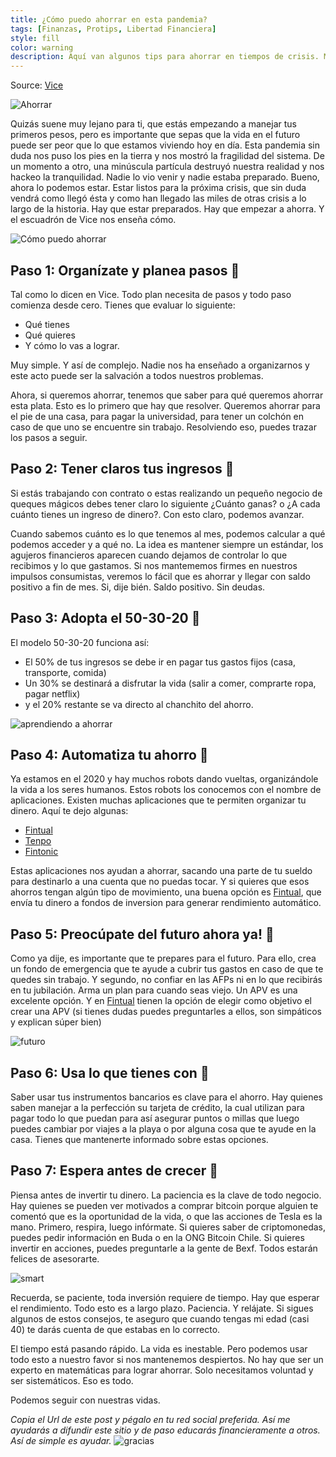 ```yaml
---
title: ¿Cómo puedo ahorrar en esta pandemia?
tags: [Finanzas, Protips, Libertad Financiera]
style: fill
color: warning
description: Aquí van algunos tips para ahorrar en tiempos de crisis. Made in Vice.
---
```


Source: [Vice](https://www.vice.com/es_latam/article/3aze9w/como-administrar-dinero-en-una-economia-como-esta)

![Ahorrar](https://imgur.com/oBXjqGa.jpeg)

Quizás suene muy lejano para ti, que estás empezando a manejar tus primeros pesos, pero es importante que sepas que la vida en el futuro puede ser peor que lo que estamos viviendo hoy en día. Esta pandemia sin duda nos puso los pies en la tierra y nos mostró la fragilidad del sistema. De un momento a otro, una minúscula partícula destruyó nuestra realidad y nos hackeo la tranquilidad. Nadie lo vio venir y nadie estaba preparado. Bueno, ahora lo podemos estar. Estar listos para la próxima crisis, que sin duda vendrá como llegó ésta y como han llegado las miles de otras crisis a lo largo de la historia. Hay que estar preparados. Hay que empezar a ahorra. Y el escuadrón de Vice nos enseña cómo.

![Cómo puedo ahorrar](https://media1.tenor.com/images/b52311a5022be368e43ae7e985105aa9/tenor.gif?itemid=11664312)

## Paso 1: Organízate y planea pasos 🐢

Tal como lo dicen en Vice. Todo plan necesita de pasos y todo paso comienza desde cero. Tienes que evaluar lo siguiente:

- Qué tienes
- Qué quieres
- Y cómo lo vas a lograr.

Muy simple. Y así de complejo. Nadie nos ha enseñado a organizarnos y este acto puede ser la salvación a todos nuestros problemas.

Ahora, si queremos ahorrar, tenemos que saber para qué queremos ahorrar esta plata. Esto es lo primero que hay que resolver. Queremos ahorrar para el pie de una casa, para pagar la universidad, para tener un colchón en caso de que uno se encuentre sin trabajo. Resolviendo eso, puedes trazar los pasos a seguir.

## Paso 2: Tener claros tus ingresos 🤑

Si estás trabajando con contrato o estas realizando un pequeño negocio de queques mágicos debes tener claro lo siguiente ¿Cuánto ganas? o ¿A cada cuánto tienes un ingreso de dinero?. Con esto claro, podemos avanzar.

Cuando sabemos cuánto es lo que tenemos al mes, podemos calcular a qué podemos acceder y a qué no. La idea es mantener siempre un estándar, los agujeros financieros aparecen cuando dejamos de controlar lo que recibimos y lo que gastamos. Si nos mantememos firmes en nuestros impulsos consumistas, veremos lo fácil que es ahorrar y llegar con saldo positivo a fin de mes. Si, dije bién. Saldo positivo. Sin deudas.


## Paso 3: Adopta el 50-30-20 🚦

El modelo 50-30-20 funciona así:

- El 50% de tus ingresos se debe ir en pagar tus gastos fijos (casa, transporte, comida)
- Un 30% se destinará a disfrutar la vida (salir a comer, comprarte ropa, pagar netflix)
- y el 20% restante se va directo al chanchito del ahorro.


![aprendiendo a ahorrar](https://3.bp.blogspot.com/-YIzVGr7as3A/V47q_QnCTdI/AAAAAAAAAOE/Rxo5lFAqD6Q1nbI9OTiV2gP0UDuxqitVACLcB/s1600/giphy3.gif)

## Paso 4: Automatiza tu ahorro 🤖

Ya estamos en el 2020 y hay muchos robots dando vueltas, organizándole la vida a los seres humanos. Estos robots los conocemos con el nombre de aplicaciones. Existen muchas aplicaciones que te permiten organizar tu dinero. Aquí te dejo algunas:

- [Fintual](https://fintual.cl/r/pedrot18)
- [Tenpo](https://tenpo.cl/)
- [Fintonic](https://www.fintonic.cl/es-CL/inicio/)


Estas aplicaciones nos ayudan a ahorrar, sacando una parte de tu sueldo para destinarlo a una cuenta que no puedas tocar. Y si quieres que esos ahorros tengan algún tipo de movimiento, una buena opción es [Fintual](https://fintual.cl/r/pedrot18), que envía tu dinero a fondos de inversion para generar rendimiento automático.


## Paso 5: Preocúpate del futuro ahora ya! 🧐

Como ya dije, es importante que te prepares para el futuro. Para ello, crea un fondo de emergencia que te ayude a cubrir tus gastos en caso de que te quedes sin trabajo. Y segundo, no confiar en las AFPs ni en lo que recibirás en tu jubilación. Arma un plan para cuando seas viejo. Un APV es una excelente opción. Y en [Fintual](https://fintual.cl/r/pedrot18) tienen la opción de elegir como objetivo el crear una APV (si tienes dudas puedes preguntarles a ellos, son simpáticos y explican súper bien)

![futuro](https://media1.tenor.com/images/66f824c986934770fd93154566ec068f/tenor.gif?itemid=8527740)

## Paso 6: Usa lo que tienes con  🧠

Saber usar tus instrumentos bancarios es clave para el ahorro. Hay quienes saben manejar a la perfección su tarjeta de crédito, la cual utilizan para pagar todo lo que puedan para así asegurar puntos o millas que luego puedes cambiar por viajes a la playa o por alguna cosa que te ayude en la casa. Tienes que mantenerte informado sobre estas opciones.

## Paso 7: Espera antes de crecer 👶

Piensa antes de invertir tu dinero. La paciencia es la clave de todo negocio. Hay quienes se pueden ver motivados a comprar bitcoin porque alguien te comentó que es la oportunidad de la vida, o que las acciones de Tesla es la mano. Primero, respira, luego infórmate. Si quieres saber de criptomonedas, puedes pedir información en Buda o en la ONG Bitcoin Chile. Si quieres invertir en acciones, puedes preguntarle a la gente de Bexf. Todos estarán felices de asesorarte.

![smart](https://s3.amazonaws.com/rtvc-assets-canalinstitucional.tv/s3fs-public/smart.gif)

Recuerda, se paciente, toda inversión requiere de tiempo. Hay que esperar el rendimiento. Todo esto es a largo plazo. Paciencia. Y relájate. Si sigues algunos de estos consejos, te aseguro que cuando tengas mi edad (casi 40) te darás cuenta de que estabas en lo correcto.

El tiempo está pasando rápido. La vida es inestable. Pero podemos usar todo esto a nuestro favor si nos mantenemos despiertos. No hay que ser un experto en matemáticas para lograr ahorrar. Solo necesitamos voluntad y ser sistemáticos. Eso es todo.

Podemos seguir con nuestras vidas.

*Copia el Url de este post y pégalo en tu red social preferida. Así me ayudarás a difundir este sitio y de paso educarás financieramente a otros. Así de simple es ayudar.*
![gracias](https://media2.giphy.com/media/fxI1G5PNC5esyNlIUs/giphy.gif)
